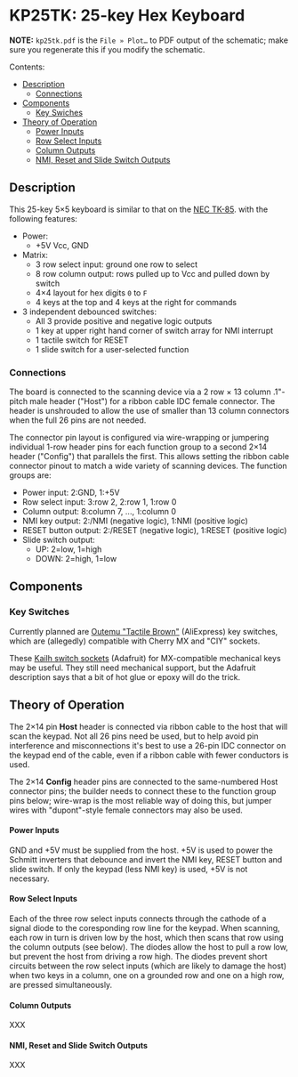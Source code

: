 KP25TK: 25-key Hex Keyboard
===========================

__NOTE:__ `kp25tk.pdf` is the `File » Plot…` to PDF output of the
schematic; make sure you regenerate this if you modify the schematic.

Contents:
- [Description](#description)
  - [Connections](#connections)
- [Components](#components)
  - [Key Swiches](#key-switches)
- [Theory of Operation](#theory-of-operation)
  - [Power Inputs](#power-inputs)
  - [Row Select Inputs](#row-select-inputs)
  - [Column Outputs](#column-outputs)
  - [NMI, Reset and Slide Switch Outputs](#nmi-reset-and-slide-switch-outputs)


Description
-----------

This 25-key 5×5 keyboard is similar to that on the [NEC TK-85].
with the following features:

- Power:
  - +5V Vcc, GND
- Matrix:
  - 3 row select input: ground one row to select
  - 8 row column output: rows pulled up to Vcc and pulled down by switch
  - 4×4 layout for hex digits `0` to `F`
  - 4 keys at the top and 4 keys at the right for commands
- 3 independent debounced switches:
  - All 3 provide positive and negative logic outputs
  - 1 key at upper right hand corner of switch array for NMI interrupt
  - 1 tactile switch for RESET
  - 1 slide switch for a user-selected function

### Connections

The board is connected to the scanning device via a 2 row × 13 column
.1"-pitch male header ("Host") for a ribbon cable IDC female connector. The
header is unshrouded to allow the use of smaller than 13 column connectors
when the full 26 pins are not needed.

The connector pin layout is configured via wire-wrapping or jumpering
individual 1-row header pins for each function group to a second 2×14
header ("Config") that parallels the first. This allows setting the ribbon
cable connector pinout to match a wide variety of scanning devices. The
function groups are:
- Power input: 2:GND, 1:+5V
- Row select input: 3:row 2, 2:row 1, 1:row 0
- Column output: 8:column 7, ..., 1:column 0
- NMI key output: 2:/NMI (negative logic), 1:NMI (positive logic)
- RESET button output: 2:/RESET (negative logic), 1:RESET (positive logic)
- Slide switch output:
  -   UP: 2=low, 1=high
  - DOWN: 2=high, 1=low


Components
----------

### Key Switches

Currently planned are [Outemu "Tactile Brown"][keysw] (AliExpress) key
switches, which are (allegedly) compatible with Cherry MX and "CIY"
sockets.

These [Kailh switch sockets][kailh] (Adafruit) for MX-compatible mechanical
keys may be useful. They still need mechanical support, but the Adafruit
description says that a bit of hot glue or epoxy will do the trick.


Theory of Operation
-------------------

The 2×14 pin __Host__ header is connected via ribbon cable to the host that
will scan the keypad. Not all 26 pins need be used, but to help avoid pin
interference and misconnections it's best to use a 26-pin IDC connector on
the keypad end of the cable, even if a ribbon cable with fewer conductors
is used.

The 2×14 __Config__ header pins are connected to the same-numbered Host
connector pins; the builder needs to connect these to the function group
pins below; wire-wrap is the most reliable way of doing this, but jumper
wires with "dupont"-style female connectors may also be used.

#### Power Inputs

GND and +5V must be supplied from the host. +5V is used to power the
Schmitt inverters that debounce and invert the NMI key, RESET button
and slide switch. If only the keypad (less NMI key) is used, +5V is
not necessary.

#### Row Select Inputs

Each of the three row select inputs connects through the cathode of a
signal diode to the coresponding row line for the keypad. When scanning,
each row in turn is driven low by the host, which then scans that row using
the column outputs (see below). The diodes allow the host to pull a row
low, but prevent the host from driving a row high. The diodes prevent short
circuits between the row select inputs (which are likely to damage the
host) when two keys in a column, one on a grounded row and one on a high
row, are pressed simultaneously.

#### Column Outputs

XXX

#### NMI, Reset and Slide Switch Outputs

XXX



<!-------------------------------------------------------------------->
[NEC TK-85]: https://gitlab.com/retroabandon/tk80-re
[keysw]: https://www.aliexpress.com/item/1005004285423123.html
[kailh]: https://www.adafruit.com/product/4958
